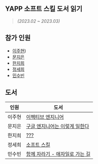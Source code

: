 ## YAPP 소프트 스킬 도서 읽기
> *(2023.02 ~ 2023.03)*

## 참가 인원
- [이주현](https://github.com/JuHyun419))
- [문지은](https://github.com/s2moon98)
- [한지희](https://github.com/jihee-dev)
- [정세희](https://github.com/jsh-me)
- [민수빈](https://github.com/binimini)

## 도서
| 인원 | 도서 |
|------|--------|
|이주현|[이펙티브 엔지니어](https://catalog.11st.co.kr/catalogs/155003308?trTypeCd=PW22&trCtgrNo=585021)|
|문지은|[구글 엔지니어는 이렇게 일한다](https://catalog.11st.co.kr/catalogs/137568961?trTypeCd=PW22&trCtgrNo=585021)|
|한지희|[???]()|
|정세희|[소프트 스킬](https://www.11st.co.kr/products/4717623462?trTypeCd=PW24&trCtgrNo=585021)|
|민수빈|[함께 자라기 - 애자일로 가는 길](https://catalog.11st.co.kr/catalogs/19986789?trTypeCd=PW51&trCtgrNo=585021)|
